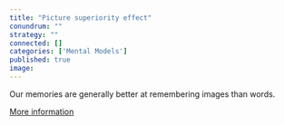 ```yaml
---
title: "Picture superiority effect"
conundrum: ""
strategy: ""
connected: []
categories: ['Mental Models']
published: true
image: 
---
```


Our memories are generally better at remembering images than words. 

[More information](https://en.wikipedia.org/wiki/Picture_superiority_effect)


